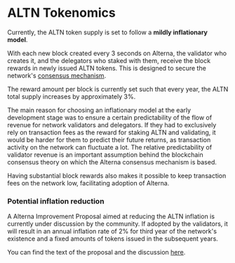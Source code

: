 # ALTN Tokenomics

Currently, the ALTN token supply is set to follow a **mildly inflationary model**.

With each new block created every 3 seconds on Alterna, the validator who creates it, and the delegators who staked with them, receive the block rewards in newly issued ALTN tokens. This is designed to secure the network's [consensus mechanism](https://docs.alternanetwork.org/general/alterna-network-blockchain/alterna-consensus).

The reward amount per block is currently set such that every year, the ALTN total supply increases by approximately 3%.

The main reason for choosing an inflationary model at the early development stage was to ensure a certain predictability of the flow of revenue for network validators and delegators. If they had to exclusively rely on transaction fees as the reward for staking ALTN and validating, it would be harder for them to predict their future returns, as transaction activity on the network can fluctuate a lot. The relative predictability of validator revenue is an important assumption behind the blockchain consensus theory on which the Alterna consensus mechanism is based.

Having substantial block rewards also makes it possible to keep transaction fees on the network low, facilitating adoption of Alterna.

### Potential inflation reduction

A Alterna Improvement Proposal aimed at reducing the ALTN inflation is currently under discussion by the community. If adopted by the validators, it will result in an annual inflation rate of 2% for third year of the network's existence and a fixed amounts of tokens issued in the subsequent years.

You can find the text of the proposal and the discussion [here](https://forum.alternanetwork.org/t/changing-alterna-network-inflation-rate/102).
